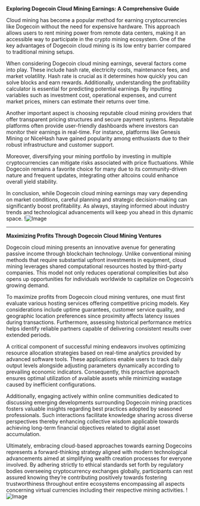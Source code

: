 **Exploring Dogecoin Cloud Mining Earnings: A Comprehensive Guide**

Cloud mining has become a popular method for earning cryptocurrencies like Dogecoin without the need for expensive hardware. This approach allows users to rent mining power from remote data centers, making it an accessible way to participate in the crypto mining ecosystem. One of the key advantages of Dogecoin cloud mining is its low entry barrier compared to traditional mining setups.

When considering Dogecoin cloud mining earnings, several factors come into play. These include hash rate, electricity costs, maintenance fees, and market volatility. Hash rate is crucial as it determines how quickly you can solve blocks and earn rewards. Additionally, understanding the profitability calculator is essential for predicting potential earnings. By inputting variables such as investment cost, operational expenses, and current market prices, miners can estimate their returns over time.

Another important aspect is choosing reputable cloud mining providers that offer transparent pricing structures and secure payment systems. Reputable platforms often provide user-friendly dashboards where investors can monitor their earnings in real-time. For instance, platforms like Genesis Mining or NiceHash have gained popularity among enthusiasts due to their robust infrastructure and customer support.

Moreover, diversifying your mining portfolio by investing in multiple cryptocurrencies can mitigate risks associated with price fluctuations. While Dogecoin remains a favorite choice for many due to its community-driven nature and frequent updates, integrating other altcoins could enhance overall yield stability.

In conclusion, while Dogecoin cloud mining earnings may vary depending on market conditions, careful planning and strategic decision-making can significantly boost profitability. As always, staying informed about industry trends and technological advancements will keep you ahead in this dynamic space. !![Image](https://github.com/user-attachments/assets/590b50a7-4459-4e76-8a31-559aed223621)

---

**Maximizing Profits Through Dogecoin Cloud Mining Ventures**

Dogecoin cloud mining presents an innovative avenue for generating passive income through blockchain technology. Unlike conventional mining methods that require substantial upfront investments in equipment, cloud mining leverages shared computational resources hosted by third-party companies. This model not only reduces operational complexities but also opens up opportunities for individuals worldwide to capitalize on Dogecoin’s growing demand.

To maximize profits from Dogecoin cloud mining ventures, one must first evaluate various hosting services offering competitive pricing models. Key considerations include uptime guarantees, customer service quality, and geographic location preferences since proximity affects latency issues during transactions. Furthermore, assessing historical performance metrics helps identify reliable partners capable of delivering consistent results over extended periods.

A critical component of successful mining endeavors involves optimizing resource allocation strategies based on real-time analytics provided by advanced software tools. These applications enable users to track daily output levels alongside adjusting parameters dynamically according to prevailing economic indicators. Consequently, this proactive approach ensures optimal utilization of available assets while minimizing wastage caused by inefficient configurations.

Additionally, engaging actively within online communities dedicated to discussing emerging developments surrounding Dogecoin mining practices fosters valuable insights regarding best practices adopted by seasoned professionals. Such interactions facilitate knowledge sharing across diverse perspectives thereby enhancing collective wisdom applicable towards achieving long-term financial objectives related to digital asset accumulation.

Ultimately, embracing cloud-based approaches towards earning Dogecoins represents a forward-thinking strategy aligned with modern technological advancements aimed at simplifying wealth creation processes for everyone involved. By adhering strictly to ethical standards set forth by regulatory bodies overseeing cryptocurrency exchanges globally, participants can rest assured knowing they’re contributing positively towards fostering trustworthiness throughout entire ecosystems encompassing all aspects concerning virtual currencies including their respective mining activities. !![Image](https://github.com/user-attachments/assets/590b50a7-4459-4e76-8a31-559aed223621)